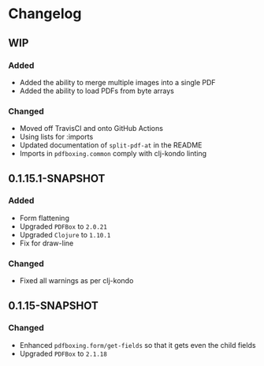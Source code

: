 # Changelog

## WIP

### Added
- Added the ability to merge multiple images into a single PDF
- Added the ability to load PDFs from byte arrays

### Changed
- Moved off TravisCI and onto GitHub Actions
- Using lists for :imports
- Updated documentation of `split-pdf-at` in the README
- Imports in `pdfboxing.common` comply with clj-kondo linting

## 0.1.15.1-SNAPSHOT

### Added
- Form flattening
- Upgraded `PDFBox` to `2.0.21`
- Upgraded `Clojure` to `1.10.1`
- Fix for draw-line

### Changed
- Fixed all warnings as per clj-kondo

## 0.1.15-SNAPSHOT

### Changed

- Enhanced `pdfboxing.form/get-fields` so that it gets even the child fields
- Upgraded `PDFBox` to `2.1.18`
